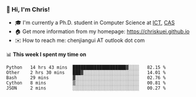 ### 👋 Hi, I'm Chris!

<!--
**Chriskuei/Chriskuei** is a ✨ _special_ ✨ repository because its `README.md` (this file) appears on your GitHub profile.

Here are some ideas to get you started:

- 🔭 I’m currently working on ...
- 🌱 I’m currently learning ...
- 👯 I’m looking to collaborate on ...
- 🤔 I’m looking for help with ...
- 💬 Ask me about ...
- 📫 How to reach me: ...
- 😄 Pronouns: ...
- ⚡ Fun fact: ...
-->

- 🎓 I'm currently a Ph.D. student in Computer Science at [ICT](http://www.ict.ac.cn), [CAS](https://www.ucas.ac.cn)
- 🏠 Get more information from my homepage: https://chriskuei.github.io
- ✉️ How to reach me: chenjiangui AT outlook dot com

📊 **This week I spent my time on**

<!--START_SECTION:waka-->
```text
Python   14 hrs 43 mins  ████████████████████▓░░░░   82.15 % 
Other    2 hrs 30 mins   ███▓░░░░░░░░░░░░░░░░░░░░░   14.01 % 
Bash     29 mins         ▓░░░░░░░░░░░░░░░░░░░░░░░░   02.76 % 
Cython   8 mins          ▒░░░░░░░░░░░░░░░░░░░░░░░░   00.81 % 
JSON     2 mins          ░░░░░░░░░░░░░░░░░░░░░░░░░   00.27 % 
```
<!--END_SECTION:waka-->
